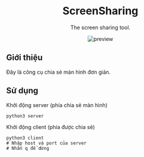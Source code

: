 <div align="center">

# ScreenSharing
The screen sharing tool.

![preview](./reviews/review.gif)
  
</div>

## Giới thiệu
Đây là công cụ chia sẻ màn hình đơn giản.

## Sử dụng

Khởi động server (phía chia sẻ màn hình)
```
python3 server
```

Khởi động client (phía được chia sẻ)
```
python3 client
# Nhập host và port của server
# Nhấn q để dừng
```
